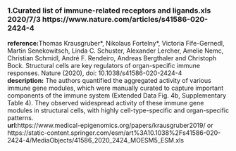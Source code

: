 <h3>1.Curated list of immune-related receptors and ligands.xls 2020/7/3 https://www.nature.com/articles/s41586-020-2424-4</h3>
<strong>reference:</strong>Thomas Krausgruber*, Nikolaus Fortelny*, Victoria Fife-Gernedl, Martin Senekowitsch, Linda C. Schuster, Alexander Lercher, Amelie Nemc, Christian Schmidl, André F. Rendeiro, Andreas Bergthaler and Christoph Bock. Structural cells are key regulators of organ-specific immune responses. Nature (2020), doi: 10.1038/s41586-020-2424-4 <br>
<strong>description:</strong>  The authors quantified the aggregated activity of various immune gene modules, which were manually curated to capture important components of the immune system (Extended Data Fig. 4b, Supplementary Table 4). They observed widespread activity of these immune gene modules in structural cells, with highly cell-type-specific and organ-specific patterns.<br>
<strong>url</strong>:https://www.medical-epigenomics.org/papers/krausgruber2019/ or https://static-content.springer.com/esm/art%3A10.1038%2Fs41586-020-2424-4/MediaObjects/41586_2020_2424_MOESM5_ESM.xls
